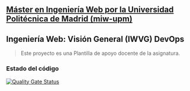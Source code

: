 ## [Máster en Ingeniería Web por la Universidad Politécnica de Madrid (miw-upm)](http://miw.etsisi.upm.es)
## Ingeniería Web: Visión General (IWVG) DevOps
> Este proyecto es una Plantilla de apoyo docente de la asignatura.

### Estado del código

[![Quality Gate Status](https://sonarcloud.io/api/project_badges/measure?project=abvsba_iwvg-devops-cheng-jiaan&metric=alert_status)](https://sonarcloud.io/summary/new_code?id=abvsba_iwvg-devops-cheng-jiaan)

